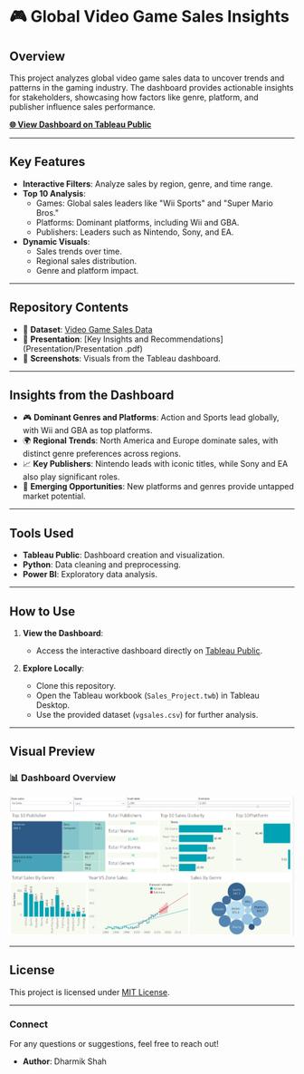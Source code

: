 # 🎮 Global Video Game Sales Insights

## Overview
This project analyzes global video game sales data to uncover trends and patterns in the gaming industry. The dashboard provides actionable insights for stakeholders, showcasing how factors like genre, platform, and publisher influence sales performance. 

**[🌐 View Dashboard on Tableau Public](https://public.tableau.com/app/profile/dharmik.shah2873/viz/GlobalVideoGameSalesInsights/Dashboard1#2)**

---

## Key Features
- **Interactive Filters**: Analyze sales by region, genre, and time range.
- **Top 10 Analysis**:
  - Games: Global sales leaders like "Wii Sports" and "Super Mario Bros."
  - Platforms: Dominant platforms, including Wii and GBA.
  - Publishers: Leaders such as Nintendo, Sony, and EA.
- **Dynamic Visuals**:
  - Sales trends over time.
  - Regional sales distribution.
  - Genre and platform impact.

---

## Repository Contents
- 📂 **Dataset**: [Video Game Sales Data](Sales_dataset/vgsales.csv)
- 📂 **Presentation**: [Key Insights and Recommendations](Presentation/Presentation .pdf)
- 📂 **Screenshots**: Visuals from the Tableau dashboard.

---

## Insights from the Dashboard
- 🎮 **Dominant Genres and Platforms**: Action and Sports lead globally, with Wii and GBA as top platforms.
- 🌍 **Regional Trends**: North America and Europe dominate sales, with distinct genre preferences across regions.
- 📈 **Key Publishers**: Nintendo leads with iconic titles, while Sony and EA also play significant roles.
- 🚀 **Emerging Opportunities**: New platforms and genres provide untapped market potential.

---

## Tools Used
- **Tableau Public**: Dashboard creation and visualization.
- **Python**: Data cleaning and preprocessing.
- **Power BI**: Exploratory data analysis.

---

## How to Use
1. **View the Dashboard**:
   - Access the interactive dashboard directly on [Tableau Public](https://public.tableau.com/app/profile/dharmik.shah2873/viz/GlobalVideoGameSalesInsights/Dashboard1#2).

2. **Explore Locally**:
   - Clone this repository.
   - Open the Tableau workbook (`Sales_Project.twb`) in Tableau Desktop.
   - Use the provided dataset (`vgsales.csv`) for further analysis.

---

## Visual Preview
### 📊 Dashboard Overview
![Dashboard Overview](images/Dashboard.png)

---

## License
This project is licensed under [MIT License](LICENSE).

---

### Connect
For any questions or suggestions, feel free to reach out!
- **Author**: Dharmik Shah

